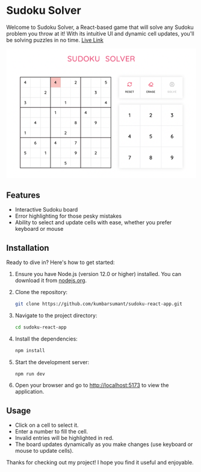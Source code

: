 # Sudoku Solver

Welcome to Sudoku Solver, a React-based game that will solve any Sudoku problem you throw at it! With its intuitive UI and dynamic cell updates, you'll be solving puzzles in no time. [Live Link](https://sudoku-henna-seven.vercel.app/)

![image](README_IMAGES/sudoku-react-app-screenshot.png)

## Features

- Interactive Sudoku board
- Error highlighting for those pesky mistakes
- Ability to select and update cells with ease, whether you prefer keyboard or mouse

## Installation

Ready to dive in? Here's how to get started:

1. Ensure you have Node.js (version 12.0 or higher) installed. You can download it from [nodejs.org](https://nodejs.org/).

2. Clone the repository:

   ```bash
   git clone https://github.com/kumbarsumant/sudoku-react-app.git
   ```

3. Navigate to the project directory:

   ```bash
   cd sudoku-react-app
   ```

4. Install the dependencies:

   ```bash
   npm install
   ```

5. Start the development server:

   ```bash
   npm run dev
   ```

6. Open your browser and go to [http://localhost:5173](http://localhost:5173) to view the application.

## Usage

- Click on a cell to select it.
- Enter a number to fill the cell.
- Invalid entries will be highlighted in red.
- The board updates dynamically as you make changes (use keyboard or mouse to update cells).

Thanks for checking out my project! I hope you find it useful and enjoyable.
